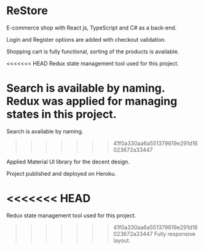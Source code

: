 # ReStore

E-commerce shop with React js, TypeScript and C# as a back-end.

Login and Register options are added with checkout validation.

Shopping cart is fully functional, sorting of the products is available.

<<<<<<< HEAD
Redux state management tool used for this project.

Search is available by naming. Redux was applied for managing states in this project.
=======
Search is available by naming.
>>>>>>> 41f0a330aa6a551379619e291d16023672a33447

Applied Material UI library for the decent design.

Project published and deployed on Heroku.

<<<<<<< HEAD
=======
Redux state management tool used for this project.

>>>>>>> 41f0a330aa6a551379619e291d16023672a33447
Fully responsive layout.

